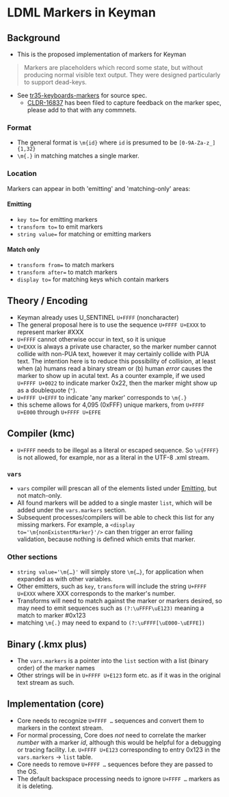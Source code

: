 # LDML Markers in Keyman

## Background

- This is the proposed implementation of markers for Keyman

> Markers are placeholders which record some state, but without producing normal visible text output. They were designed particularly to support dead-keys.

- See [tr35-keyboards-markers][] for source spec.
    - [CLDR-16837][] has been filed to capture feedback on the marker spec, please add to that with any commnets.

### Format

- The general format is `\m{id}` where `id` is presumed to be `[0-9A-Za-z_]{1,32}`
- `\m{.}` in matching matches a single marker.

### Location

Markers can appear in both 'emitting' and 'matching-only' areas:

#### Emitting

- `key to=` for emitting markers
- `transform to=` to emit markers
- `string value=` for matching or emitting markers

#### Match only

- `transform from=` to match markers
- `transform after=` to match markers
- `display to=` for matching keys which contain markers

## Theory / Encoding

- Keyman already uses U_SENTINEL `U+FFFF` (noncharacter)
- The general proposal here is to use the sequence `U+FFFF U+EXXX` to represent marker #XXX
- `U+FFFF` cannot otherwise occur in text, so it is unique
- `U+EXXX` is always a private use character, so the marker number cannot collide with non-PUA text, however it may certainly collide with PUA text. The intention here is to reduce this possibility of collision, at least when (a) humans read a binary stream or (b) human _error_ causes the marker to show up in acutal text.  As a counter example, if we used `U+FFFF U+0022` to indicate marker 0x22, then the marker might show up as a doublequote (`"`).
- `U+FFFF U+EFFF` to indicate 'any marker'  corresponds to `\m{.}`
- this scheme allows for 4,095 (0xFFF) unique markers, from `U+FFFF U+E000` through `U+FFFF U+EFFE`

## Compiler (kmc)

- `U+FFFF` needs to be illegal as a literal or escaped sequence. So `\u{FFFF}` is not allowed, for example, nor as a literal in the UTF-8 .xml stream.

### `vars`

- `vars` compiler will prescan all of the elements listed under [Emitting](#emitting), but not match-only.
- All found markers will be added to a single master `list`, which will be added under the `vars.markers` section.
- Subsequent processes/compilers will be able to check this list for any missing markers. For example, a `<display to='\m{nonExistentMarker}'/>` can then trigger an error failing validation, because nothing is defined which emits that marker.

### Other sections

- `string value='\m{…}'` will simply store `\m{…}`, for application when expanded as with other variables.
- Other emitters, such as `key`, `transform` will include the string `U+FFFF U+EXXX` where XXX corresponds to the marker's number.
- Transforms will need to match against the marker or markers desired, so may need to emit sequences such as `(?:\uFFFF\uE123)` meaning a match to marker #0x123
- matching `\m{.}` may need to expand to `(?:\uFFFF[\uE000-\uEFFE])`

## Binary (.kmx plus)

- The `vars.markers` is a pointer into the `list` section with a list (binary order) of the marker names
- Other strings will be in `U+FFFF U+E123` form etc. as if it was in the original text stream as such.

## Implementation (core)

- Core needs to recognize `U+FFFF …` sequences and convert them to markers in the context stream.
- For normal processing, Core does _not_ need to correlate the marker _number_ with a marker _id_, although this would be helpful for a debugging or tracing facility.  I.e. `U+FFFF U+E123` corresponding to entry 0x123 in the `vars.markers` -> `list` table.
- Core needs to remove `U+FFFF …` sequences before they are passed to the OS.
- The default backspace processing needs to ignore `U+FFFF …` markers as it is deleting.


[tr35-keyboards-markers]: https://github.com/unicode-org/cldr/blob/keyboard-preview/docs/ldml/tr35-keyboards.md#markers
[CLDR-16837]: https://unicode-org.atlassian.net/browse/CLDR-16837
